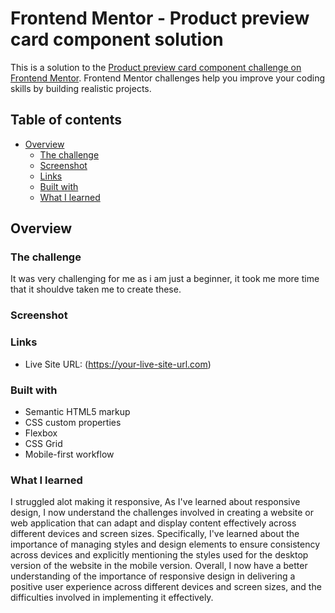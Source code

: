 # Frontend Mentor - Product preview card component solution

This is a solution to the [Product preview card component challenge on Frontend Mentor](https://www.frontendmentor.io/challenges/product-preview-card-component-GO7UmttRfa). Frontend Mentor challenges help you improve your coding skills by building realistic projects. 

## Table of contents

- [Overview](#overview)
  - [The challenge](#the-challenge)
  - [Screenshot](#screenshot)
  - [Links](#links)
  - [Built with](#built-with)
  - [What I learned](#what-i-learned)

## Overview

### The challenge

It was very challenging for me as i am just a beginner, it took me more time that it shouldve taken me to create these.

### Screenshot

### Links

- Live Site URL: (https://your-live-site-url.com)

### Built with

- Semantic HTML5 markup
- CSS custom properties
- Flexbox
- CSS Grid
- Mobile-first workflow

### What I learned

I struggled alot making it responsive, As I've learned about responsive design, I now understand the challenges involved in creating a website or web application that can adapt and display content effectively across different devices and screen sizes. Specifically, I've learned about the importance of managing styles and design elements to ensure consistency across devices and explicitly mentioning the styles used for the desktop version of the website in the mobile version. Overall, I now have a better understanding of the importance of responsive design in delivering a positive user experience across different devices and screen sizes, and the difficulties involved in implementing it effectively.

